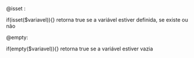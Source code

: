 @isset : 
  
   if(isset($variavel)){} retorna true se a variável estiver definida, se existe ou não

@empty:

  if(empty($variavel)){} retorna true se a variável estiver vazia


  